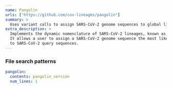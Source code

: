 ```yaml
---
name: Pangolin
urls: ["https://github.com/cov-lineages/pangolin"]
summary: >
  Uses variant calls to assign SARS-CoV-2 genome sequences to global lineages
extra_description: >
  Implements the dynamic nomenclature of SARS-CoV-2 lineages, known as the Pango nomenclature.
  It allows a user to assign a SARS-CoV-2 genome sequence the most likely lineage (Pango lineage)
  to SARS-CoV-2 query sequences.
---
```


### File search patterns

```yaml
pangolin:
  contents: pangolin_version
  num_lines: 1
```
